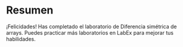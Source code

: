 # Resumen

¡Felicidades! Has completado el laboratorio de Diferencia simétrica de arrays. Puedes practicar más laboratorios en LabEx para mejorar tus habilidades.
